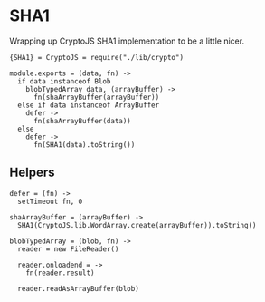 SHA1
====

Wrapping up CryptoJS SHA1 implementation to be a little nicer.

    {SHA1} = CryptoJS = require("./lib/crypto")

    module.exports = (data, fn) ->
      if data instanceof Blob
        blobTypedArray data, (arrayBuffer) ->
          fn(shaArrayBuffer(arrayBuffer))
      else if data instanceof ArrayBuffer
        defer ->
          fn(shaArrayBuffer(data))
      else
        defer ->
          fn(SHA1(data).toString())

Helpers
-------

    defer = (fn) ->
      setTimeout fn, 0

    shaArrayBuffer = (arrayBuffer) ->
      SHA1(CryptoJS.lib.WordArray.create(arrayBuffer)).toString()

    blobTypedArray = (blob, fn) ->
      reader = new FileReader()
    
      reader.onloadend = ->
        fn(reader.result)
    
      reader.readAsArrayBuffer(blob)
